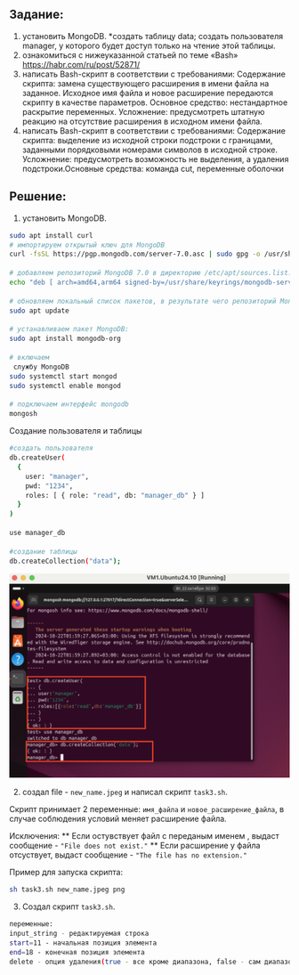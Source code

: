 ## Задание:
1. установить MongoDB.
*создать таблицу data; создать пользователя manager, у которого будет доступ
только на чтение этой таблицы.
2. ознакомиться с нижеуказанной статьей по теме «Bash»
https://habr.com/ru/post/52871/
3. написать Bash-скрипт в соответствии с требованиями:
Содержание скрипта: замена существующего расширения в имени файла на
заданное. Исходное имя файла и новое расширение передаются скрипту в
качестве параметров. Основное средство: нестандартное раскрытие
переменных. Усложнение: предусмотреть штатную реакцию на отсутствие
расширения в исходном имени файла.
4. написать Bash-скрипт в соответствии с требованиями:
Содержание скрипта: выделение из исходной строки подстроки с границами,
заданными порядковыми номерами символов в исходной строке. Усложнение:
предусмотреть возможность не выделения, а удаления подстроки.Основные
средства: команда cut, переменные оболочки
## Решение:
1. установить MongoDB.
```bash
sudo apt install curl
# импортируем открытый ключ для MongoDB
curl -fsSL https://pgp.mongodb.com/server-7.0.asc | sudo gpg -o /usr/share/keyrings/mongodb-server-7.0.gpg --dearmor

# добавляем репозиторий MongoDB 7.0 в директорию /etc/apt/sources.list.d
echo "deb [ arch=amd64,arm64 signed-by=/usr/share/keyrings/mongodb-server-7.0.gpg ] https://repo.mongodb.org/apt/ubuntu jammy/mongodb-org/7.0 multiverse" | sudo tee /etc/apt/sources.list.d/mongodb-org-7.0.list

# обновляем локальный список пакетов, в результате чего репозиторий MongoDB 7.0 будет добавлен в систему:
sudo apt update

# устанавливаем пакет MongoDB:
sudo apt install mongodb-org

# включаем
 службу MongoDB
sudo systemctl start mongod
sudo systemctl enable mongod

# подключаем интерфейс mongodb
mongosh
```

Создание пользователя и таблицы 
```bash
#создать пользователя
db.createUser(
  {
    user: "manager",
    pwd: "1234",
    roles: [ { role: "read", db: "manager_db" } ]
  }
)

use manager_db

#создание таблицы
db.createCollection("data"); 
```

![alt text](template/image/image1.png)

2. создал file - ``` new_name.jpeg ``` и написал скрипт ``` task3.sh ```. 

Скрипт принимает 2 переменные: ```имя_файла``` и ```новое_расширение_файла```, в случае соблюдения условий меняет расширение файла.

Исключения: 
** Если остувствует файл с переданым именем , выдаст сообщение - ``` "File does not exist." ```
** Если расширение у файла отсуствует, выдаст сообщение - ``` "The file has no extension." ```

Пример для запуска скрипта:
```bash
sh task3.sh new_name.jpeg png
```

3. Создал скрипт ``` task3.sh ```. 
```bash
переменные:
input_string - редактируемая строка
start=11 - начальная позиция элемента
end=18 - конечная позиция элемента
delete - опция удаления(true - все кроме диапазона, false - сам диапазон)
```
